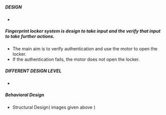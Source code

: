 
##### **DESIGN**

-
##### Fingerprint locker system is design to take input and the verify that input to take further actions.
- The main aim is to verify authentication and use the motor to open the locker.
- If the authentication fails, the motor does not open the locker.

##### **DIFFERENT DESIGN LEVEL**

-
##### Behavioral Design
- Structural Design( images given above )

